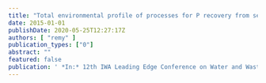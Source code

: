 ```yaml
---
title: "Total environmental profile of processes for P recovery from sewage sludge, liquor or ash with LCA"
date: 2015-01-01
publishDate: 2020-05-25T12:27:17Z
authors: [ "remy" ]
publication_types: ["0"]
abstract: ""
featured: false
publication: ' *In:* 12th IWA Leading Edge Conference on Water and Wastewater Technologies. Hong Kong, PR China. 30.05. – 03.06. 2015'
---
```


